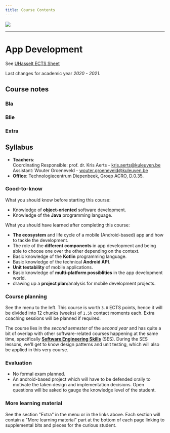 ```yaml
---
title: Course Contents
---
```



![](/img/devlogo.png)

---

# App Development

See [UHasselt ECTS Sheet](https://uhintra03.uhasselt.be/studiegidswww/opleidingsonderdeel.aspx?a=2021&i=3291&n=4&t=01)

Last changes for academic year _2020 - 2021_.

## Course notes

### Bla

### Blie

### Extra



## Syllabus

- **Teachers**:<br/>
Coordinating Responsible: prof. dr. Kris Aerts - <a href="mailto:kris.aerts@kuleuven.be">kris.aerts@kuleuven.be</a><br/>
Assistant: Wouter Groeneveld - <a href="mailto:wouter.groeneveld@kuleuven.be">wouter.groeneveld@kuleuven.be</a>
- **Office**: Technologiecentrum Diepenbeek, Groep ACRO, D.0.35. 

### Good-to-know

What you should know before starting this course:

- Knowledge of **object-oriented** software development.
- Knowledge of the **Java** programming language.

What you should have learned after completing this course:

- **The ecosystem** and life cycle of a mobile (Android-based) app and how to tackle the development.
- The role of the **different components** in app development and being able to choose one over the other depending on the context. 
- Basic knowledge of the **Kotlin** programming language.
- Basic knowledge of the technical **Android API**. 
- **Unit testability** of mobile applications.
- Basic knowledge of **multi-platform possiblities** in the app development world. 
- drawing up a **project plan**/analysis for mobile development projects.

### Course planning

See the menu to the left. This course is worth `3.0` ECTS points, hence it will be divided into 12 chunks (weeks) of `1.5h` contact moments each. Extra coaching sessions will be planned if required. 

The course lies in the _second semester_ of the _second year_ and has quite a bit of overlap with other software-related courses happening at the same time, specifically [**Software Engineering Skills**](https://kuleuven-diepenbeek.github.io/ses-course/) (SES). During the SES lessons, we'll get to know design patterns and unit testing, which will also be applied in this very course. 

### Evaluation

- No formal exam planned.
- An android-based project which will have to be defended orally to motivate the taken design and implementation decisions. Open questions will be asked to gauge the knowledge level of the student. 

### More learning material

See the section "Extra" in the menu or in the links above. Each section will contain a "More learning material" part at the bottom of each page linking to supplemental bits and pieces for the curious student. 

